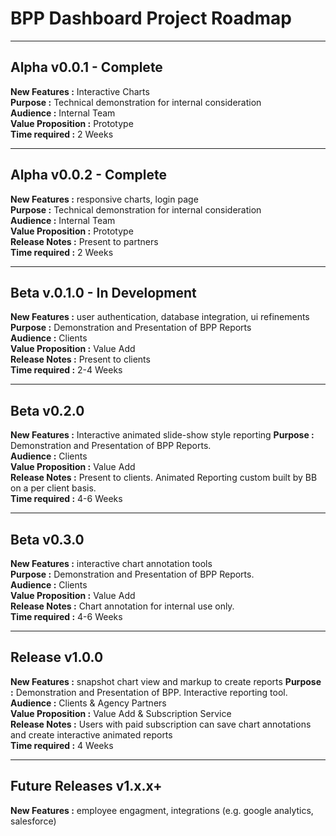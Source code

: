# BPP Dashboard Project Roadmap
---
## Alpha v0.0.1 - Complete
**New Features :** Interactive Charts  
**Purpose :** Technical demonstration for internal consideration  
**Audience :** Internal Team  
**Value Proposition :** Prototype  
**Time required :** 2 Weeks

---
## Alpha v0.0.2 - Complete
**New Features :** responsive charts, login page  
**Purpose :** Technical demonstration for internal consideration  
**Audience :** Internal Team  
**Value Proposition :** Prototype  
**Release Notes :** Present to partners  
**Time required :** 2 Weeks

---
## Beta v.0.1.0 - In Development
**New Features :** user authentication, database integration, ui refinements  
**Purpose :** Demonstration and Presentation of BPP Reports  
**Audience :** Clients  
**Value Proposition :** Value Add  
**Release Notes :** Present to clients  
**Time required :** 2-4 Weeks

---
## Beta v0.2.0  
**New Features :** Interactive animated slide-show style reporting
**Purpose :** Demonstration and Presentation of BPP Reports.  
**Audience :** Clients  
**Value Proposition :** Value Add  
**Release Notes :** Present to clients. Animated Reporting custom built by BB on a per client basis.  
**Time required :** 4-6 Weeks

---
## Beta v0.3.0  
**New Features :** interactive chart annotation tools  
**Purpose :** Demonstration and Presentation of BPP Reports.  
**Audience :** Clients  
**Value Proposition :** Value Add  
**Release Notes :** Chart annotation for internal use only.  
**Time required :** 4-6 Weeks

---
## Release v1.0.0  
**New Features :** snapshot chart view and markup to create reports
**Purpose :** Demonstration and Presentation of BPP. Interactive reporting tool.  
**Audience :** Clients & Agency Partners  
**Value Proposition :** Value Add & Subscription Service  
**Release Notes :** Users with paid subscription can save chart annotations and create interactive animated reports  
**Time required :** 4 Weeks

---
## Future Releases v1.x.x+  
**New Features :** employee engagment, integrations (e.g. google analytics, salesforce)
